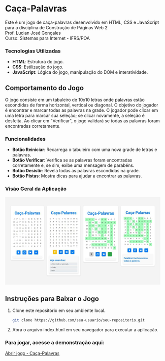 # Caça-Palavras

<p>Este é um jogo de caça-palavras desenvolvido em HTML, CSS e JavaScript para a disciplina de Construção de Páginas Web 2<br>
  Prof. Lucian José Gonçales<br>
  Curso: Sistemas para Internet - IFRS/POA</p>

### Tecnologias Utilizadas

- **HTML**: Estrutura do jogo.
- **CSS**: Estilização do jogo.
- **JavaScript**: Lógica do jogo, manipulação do DOM e interatividade.

## Comportamento do Jogo

O jogo consiste em um tabuleiro de 10x10 letras onde palavras estão escondidas de forma horizontal, vertical ou diagonal. O objetivo do jogador é encontrar e marcar todas as palavras na grade. O jogador pode clicar em uma letra para marcar sua seleção; se clicar novamente, a seleção é desfeita. Ao clicar em "Verificar", o jogo validará se todas as palavras foram encontradas corretamente.

### Funcionalidades

- **Botão Reiniciar**: Recarrega o tabuleiro com uma nova grade de letras e palavras.
- **Botão Verificar**: Verifica se as palavras foram encontradas corretamente e, se sim, exibe uma mensagem de parabéns.
- **Botão Desistir**: Revela todas as palavras escondidas na grade.
- **Botão Pistas**: Mostra dicas para ajudar a encontrar as palavras.

### Visão Geral da Aplicação
![Capturas de Tela](telas/telas.jpg)

## Instruções para Baixar o Jogo

1. Clone este repositório em seu ambiente local.
   ```sh
   git clone https://github.com/seu-usuario/seu-repositorio.git

2. Abra o arquivo index.html em seu navegador para executar a aplicação.

### Para jogar, acesse a demonstração aqui:
[Abrir jogo - Caça-Palavras](https://cpwcp.vercel.app/)
 


